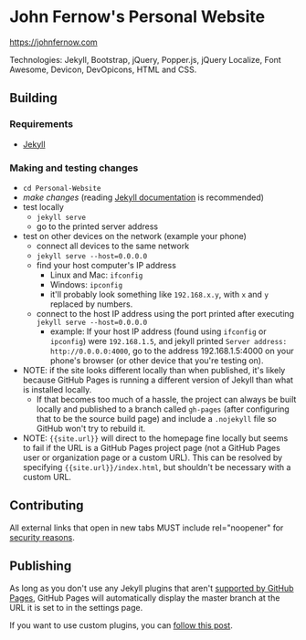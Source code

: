 # John Fernow's Personal Website

https://johnfernow.com

Technologies: Jekyll, Bootstrap, jQuery, Popper.js, jQuery Localize, Font Awesome,
Devicon, DevOpicons, HTML and CSS.

## Building
### Requirements
* [Jekyll](https://jekyllrb.com/docs/installation/)

### Making and testing changes
* `cd Personal-Website`
* _make changes_ (reading [Jekyll documentation](https://jekyllrb.com/docs/)
is recommended)
* test locally
  * `jekyll serve`
  * go to the printed server address
* test on other devices on the network (example your phone)
  * connect all devices to the same network
  *  `jekyll serve --host=0.0.0.0`
  * find your host computer's IP address
    * Linux and Mac: `ifconfig`
    * Windows: `ipconfig`
    * it'll probably look something like `192.168.x.y`, with `x` and `y` replaced
    by numbers.
  * connect to the host IP address using the port printed after executing
  `jekyll serve --host=0.0.0.0`
    * example: If your host IP address (found using `ifconfig` or `ipconfig`)
    were `192.168.1.5`, and jekyll printed `Server address: http://0.0.0.0:4000`,
    go to the address 192.168.1.5:4000 on your phone's browser (or other device
    that you're testing on).
* NOTE: if the site looks different locally than when published, it's likely
because GitHub Pages is running a different version of Jekyll than what is
installed locally.
  * If that becomes too much of a hassle, the project can always be built
  locally and published to a branch called `gh-pages` (after configuring that to be
  the source build page) and include a `.nojekyll` file so GitHub won't try to
  rebuild it.
* NOTE: `{{site.url}}` will direct to the homepage fine locally but seems to fail
if the URL is a GitHub Pages project page (not a GitHub Pages user or
organization page or a custom URL). This can be resolved by specifying
`{{site.url}}/index.html`, but shouldn't be necessary with a custom URL.

## Contributing
All external links that open in new tabs MUST include rel="noopener"
for [security
reasons](https://developers.google.com/web/tools/lighthouse/audits/noopener).

## Publishing
As long as you don't use any Jekyll plugins that aren't [supported by GitHub
Pages](https://pages.github.com/versions/), GitHub Pages will automatically
display the master branch at the URL it is set to in the settings page.

If you want to use custom plugins, you can [follow this post](https://stackoverflow.com/questions/28249255/how-do-i-configure-github-to-use-non-supported-jekyll-site-plugins/28252200#28252200).
